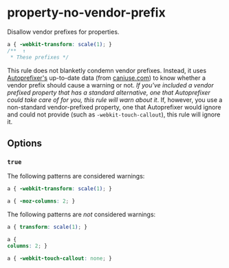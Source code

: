 # property-no-vendor-prefix

Disallow vendor prefixes for properties.

```css
a { -webkit-transform: scale(1); }
/**  ↑
 * These prefixes */
```

This rule does not blanketly condemn vendor prefixes. Instead, it uses [Autoprefixer's](https://github.com/postcss/autoprefixer) up-to-date data (from [caniuse.com](http://caniuse.com/)) to know whether a vendor prefix should cause a warning or not. *If you've included a vendor prefixed property that has a standard alternative, one that Autoprefixer could take care of for you, this rule will warn about it*. If, however, you use a non-standard vendor-prefixed property, one that Autoprefixer would ignore and could not provide (such as `-webkit-touch-callout`), this rule will ignore it.

## Options

### `true`

The following patterns are considered warnings:

```css
a { -webkit-transform: scale(1); }
```

```css
a { -moz-columns: 2; }
```

The following patterns are *not* considered warnings:

```css
a { transform: scale(1); }
```

```css
a {
columns: 2; }
```

```css
a { -webkit-touch-callout: none; }
```
